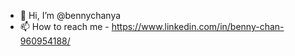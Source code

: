- 👋 Hi, I’m @bennychanya
- 📫 How to reach me - https://www.linkedin.com/in/benny-chan-960954188/

<!---
bennychanya/bennychanya is a ✨ special ✨ repository because its `README.md` (this file) appears on your GitHub profile.
You can click the Preview link to take a look at your changes.
--->

